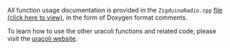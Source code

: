 All function usage documentation is provided in the `ZigduinoRadio.cpp` [file (click here to view)](http://code.google.com/p/zigduino-radio/source/browse/trunk/ZigduinoRadio/ZigduinoRadio.cpp), in the form of Doxygen format comments.

To learn how to use the other uracoli functions and related code, please visit the [uracoli website](http://www.nongnu.org/uracoli/).